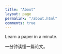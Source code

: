 ```yaml
---
title: "About"
layout: page
permalink: "/about.html"
comments: true
---
```

Learn a paper in a minute.

一分钟读懂一篇论文。
